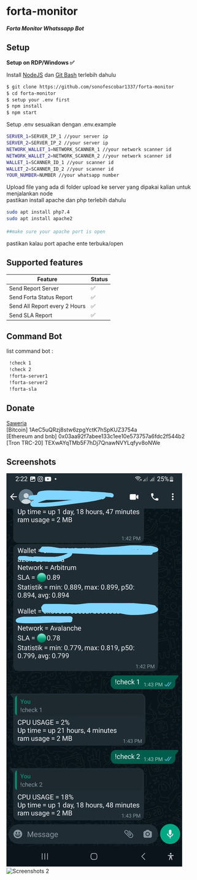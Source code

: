# forta-monitor
***Forta Monitor Whatssapp Bot***

## Setup
**Setup on RDP/Windows ✅**

Install [NodeJS](https://nodejs.org/en/download/)
 dan [Git Bash](https://git-scm.com/downloads) terlebih dahulu
```bash
$ git clone https://github.com/sonofescobar1337/forta-monitor
$ cd forta-monitor
$ setup your .env first
$ npm install
$ npm start
```
Setup .env sesuaikan dengan .env.example <br>
```bash
SERVER_1=SERVER_IP_1 //your server ip
SERVER_2=SERVER_IP_2 //your server ip
NETWORK_WALLET_1=NETWORK_SCANNER_1 //your network scanner id
NETWORK_WALLET_2=NETWORK_SCANNER_2 //your network scanner id
WALLET_1=SCANNER_ID_1 //your scanner id
WALLET_2=SCANNER_ID_2 //your scanner id
YOUR_NUMBER=NUMBER //your whatsapp number
```
Upload file yang ada di folder upload ke server yang dipakai kalian untuk menjalankan node <br>
pastikan install apache dan php terlebih dahulu <br>

```bash
sudo apt install php7.4
sudo apt install apache2

##make sure your apache port is open
```
pastikan kalau port apache ente terbuka/open <br>


## Supported features

| Feature  | Status |
| ------------- | ------------- |
| Send Report Server  | ✅  |
| Send Forta Status Report  | ✅  |
| Send All Report every 2 Hours  | ✅  |
| Send SLA Report  | ✅  |

## Command Bot
list command bot : 
```bash
 !check 1
 !check 2
 !forta-server1
 !forta-server2
 !forta-sla
```
## Donate
[Saweria](https://saweria.co/sonofescobar1337) <br>
[Bitcoin] 1AeC5uQRzj8stw6zpgYctK7hSpKUZ3754a <br>
[Ethereum and bnb] 0x03aa92f7abee133c1ee10e573757a6fdc2f544b2 <br>
[Tron TRC-20] TEXwAYqTMb5F7hDj7QnawNVYLqfyv8oNWe <br>

## Screenshots
![Screenshots 1](https://github.com/sonofescobar1337/forta-monitor/blob/main/assets/scrennshots-1.jpg?raw=true)
![Screenshots 2](https://github.com/sonofescobar1337/forta-monitor/blob/main/assets/scrennshots-2.jpg?raw=true)
